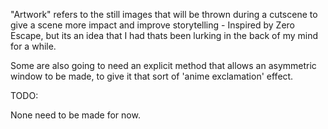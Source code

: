 "Artwork" refers to the still images that will be thrown during a cutscene to give a scene more impact and improve storytelling - Inspired by Zero Escape, but its an idea that I had thats been lurking in the back of my mind for a while. 

Some are also going to need an explicit method that allows an asymmetric window to be made, to give it that sort of 'anime exclamation' effect.

TODO:

None need to be made for now.
